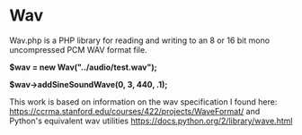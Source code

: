 Wav
=========
Wav.php is a PHP library for reading and writing to an 8 or 16 bit mono uncompressed PCM WAV format file. 

<b>$wav = new Wav("../audio/test.wav");<br/>

$wav->addSineSoundWave(0, 3, 440, .1);</b>

This work is based on information on the wav specification I found here: 
https://ccrma.stanford.edu/courses/422/projects/WaveFormat/ 
and Python's equivalent wav utilities https://docs.python.org/2/library/wave.html
